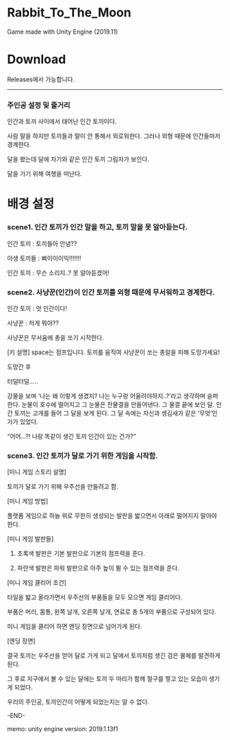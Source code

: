 # Rabbit_To_The_Moon
Game made with Unity Engine (2019.11)

# Download
Releases에서 가능합니다.

<hr/>

### 주인공 설정 및 줄거리

인간과 토끼 사이에서 태어난 인간 토끼이다. 

사람 말을 하지만 토끼들과 말이 안 통해서 외로워한다. 그러나 외형 때문에 인간들마저 경계한다.

달을 봤는데 달에 자기와 같은 인간 토끼 그림자가 보인다.

달을 가기 위해 여행을 떠난다.


# 배경 설정

### scene1. 인간 토끼가 인간 말을 하고, 토끼 말을 못 알아듣는다. 

인간 토끼 : 토끼들아 안녕??

야생 토끼들 : 삐이이이익!!!!!!!

인간 토끼 : 무슨 소리지..? 못 알아듣겠어!


### scene2. 사냥꾼(인간)이 인간 토끼를 외형 때문에 무서워하고 경계한다.

인간 토끼 : 엇 인간이다!

사냥꾼 : 저게 뭐야?? 

사냥꾼은 무서움에 총을 쏘기 시작한다.


[키 설명] space는 점프입니다. 토끼를 움직여 사냥꾼이 쏘는 총알을 피해 도망가세요!


도망간 후 

터덜터덜..... 

강물을 보며 ‘나는 왜 이렇게 생겼지? 나는 누구랑 어울려야하지..?’라고 생각하며 슬퍼한다. 눈물이 호수에 떨어지고 그 눈물은 잔물결을 만들어낸다. 그 물결 끝에 보인 달. 인간 토끼는 고개를 들어 그 달을 보게 된다. 그 달 속에는 자신과 생김새가 같은 ‘무엇’인가가 있었다. 

“어어...?! 나랑 똑같이 생긴 토끼 인간이 있는 건가?”


### scene3. 인간 토끼가 달로 가기 위한 게임을 시작함.


[미니 게임 스토리 설명]

토끼가 달로 가기 위해 우주선을 만들려고 함.


[미니 게임 방법]

플랫폼 게임으로 하늘 위로 무한히 생성되는 발판을 밟으면서 아래로 떨어지지 말아야 한다.


[미니 게임 발판들]

1. 초록색 발판은 기본 발판으로 기본의 점프력을 준다.

2. 파란색 발판은 파워 발판으로 아주 높이 뛸 수 있는 점프력을 준다.


[미니 게임 클리어 조건]

타일을 밟고 올라가면서 우주선의 부품들을 모두 모으면 게임 클리어다.

부품은 머리, 몸통, 왼쪽 날개, 오른쪽 날개, 연료로 총 5개의 부품으로 구성되어 있다.

미니 게임을 클리어 하면 엔딩 장면으로 넘어가게 된다.


[엔딩 장면]

결국 토끼는 우주선을 얻어 달로 가게 되고 달에서 토끼처럼 생긴 검은 물체를 발견하게 된다.

그 후로 지구에서 볼 수 있는 달에는 토끼 두 마리가 함께 절구를 찧고 있는 모습이 생기게 되었다.

우리의 주인공, 토끼인간이 어떻게 되었는지는 알 수 없다.


-END-


memo: unity engine version: 2019.1.13f1
